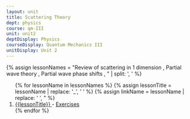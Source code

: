 ```yaml
---
layout: unit
title: Scattering Theory 
dept: physics
course: qm-III
unit: unit2
deptDisplay: Physics
courseDisplay: Quantum Mechanics III
unitDisplay: Unit 2
---
```

{% assign lessonNames = "Review of scattering in 1 dimension , Partial wave theory , Partial wave phase shifts , " | split: ', ' %}

<ol>
{% for lessonName in lessonNames %}
{% assign lessonTitle = lessonName | replace:  '_', ' ' %}
{% assign linkName = lessonName | replace: ' ', " %}
<li> <a class = "page-link" href = "{{ linkName | prepend: units[unitIndex] | prepend: current_page.permalink }}"> {{lessonTitle}} </a> - <a class = "page-link" href = "{{ linkName | prepend: units[unitIndex] | prepend: current_page.permalink | append: "-exercises" }}"> Exercises </a> </li>
{% endfor %}
</ol>
